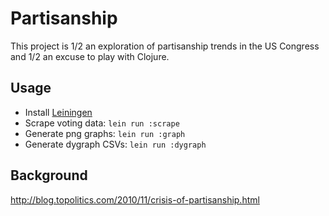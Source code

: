 # Partisanship

This project is 1/2 an exploration of partisanship trends in the
US Congress and 1/2 an excuse to play with Clojure.

## Usage

- Install [Leiningen](https://github.com/technomancy/leiningen)
- Scrape voting data: `lein run :scrape`
- Generate png graphs: `lein run :graph`
- Generate dygraph CSVs: `lein run :dygraph`

## Background

http://blog.topolitics.com/2010/11/crisis-of-partisanship.html
